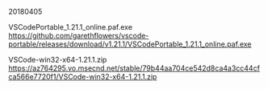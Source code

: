 

20180405

VSCodePortable_1.21.1_online.paf.exe
https://github.com/garethflowers/vscode-portable/releases/download/v1.21.1/VSCodePortable_1.21.1_online.paf.exe

VSCode-win32-x64-1.21.1.zip
https://az764295.vo.msecnd.net/stable/79b44aa704ce542d8ca4a3cc44cfca566e7720f1/VSCode-win32-x64-1.21.1.zip





